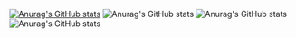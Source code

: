[![Anurag's GitHub stats](https://github-readme-stats.vercel.app/api?username=ask-t)](https://github.com/anuraghazra/github-readme-stats)
![Anurag's GitHub stats](https://github-readme-stats.vercel.app/api?username=ask-t&hide=contribs,prs)
![Anurag's GitHub stats](https://github-readme-stats.vercel.app/api?username=ask-t&show_icons=true)
![Anurag's GitHub stats](https://github-readme-stats.vercel.app/api?username=ask-t&show_icons=true&theme=dark)
<!--
**ask-t/ask-t** is a ✨ _special_ ✨ repository because its `README.md` (this file) appears on your GitHub profile.

Here are some ideas to get you started:

- 🔭 I’m currently working on ...
- 🌱 I’m currently learning ...
- 👯 I’m looking to collaborate on ...
- 🤔 I’m looking for help with ...
- 💬 Ask me about ...
- 📫 How to reach me: ...
- 😄 Pronouns: ...
- ⚡ Fun fact: ...
-->
